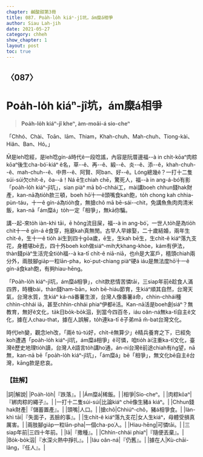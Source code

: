 ```yaml
---
chapter: 鹹酸甜第3冊
title: 087. Poa̍h-lo̍h kiáⁿ-jî坑，ám糜á相爭
author: Siau Lah-jih
date: 2021-05-27
category: chheh
show_chapter: 1
layout: post
toc: true
---
```


## 〈087〉
# Poa̍h-lo̍h kiáⁿ-jî坑，ám糜á相爭
> **Poa̍h-lo̍h kiáⁿ-jî kheⁿ, àm-moâi-á sio-cheⁿ**
 
「Chhó、Chài、Toān、Iām、Thiam，Khah-chuh、Mah-chuh、Tiong-kài、Hiân、Ban、Hó。」

M̄是leh唸經，是leh唸gín-á時代ê一段唸謠，內容是阮厝邊福--à in chi̍t-kōaⁿ肉粽kōaⁿ後生cha-bó͘-kiáⁿ ê名，草--ê、再--ê、緞--ê、炎--ê、添--ê，khah-chuh--ê、mah-chuh--ê、中界--ê、阿賢、阿ban、好--ê。Lóng總幾ê？一打十二隻súi-súi欠chi̍t-ê，ôa--á！Ná ē生chiah chē，驚死人，福--à in ang-á-bó͘有影「poa̍h-lo̍h kiáⁿ-jî坑」，sian piàⁿ mā bô-chhái工，mài講boeh chhun錢hak財產，kan-nā為tio̍h款三頓，boeh hō͘十一ê頭嘴食kah飽，to̍h chong kah chhia-pùn-táu，十一ê gín-á為tio̍h食，無搶chô mā bē-sái--chit，免講魚魚肉肉清米飯，kan-nā「ám糜á」to̍h一定「相爭」，無kā你騙。

講--起-來to̍h iàn-khì tāi，ē hông流目屎，福--à in ang-bó͘，一世人to̍h是為tio̍h chit十一ê gín-á ê食穿，拖磨kah真無閒。古早人早嫁娶，二十歲結婚，兩年生chi̍t-ê，生十一ê tio̍h ài生到四十gōa歲，ē生，生kah bē生，生chi̍t-ê kiáⁿ落九支花，身體堪bē去，四十外boeh koh做siáⁿ-mih大khang-khòe，kám有伊法，thàn錢piàⁿ生活完全tio̍h福--à ka-tī chi̍t-ê niā-niā，也m̄是大富戶，穡頭chiah兩分外，兩肢腳gia̍p一粒lān-pha，ko͘-put-chiang piàⁿ硬á iáu是無法度hō͘十一ê gín-á食kah飽，有夠hiau-hēng。

「Poa̍h-lo̍h kiáⁿ-jî坑，ám糜á相爭」，chit款悲情苦憐tāi，三siap年前ê趁食人滿四界，時機bái，thàn錢ham-bān，koh bē-hiáu節育，生kiáⁿ順其自然，台灣天氣，台灣水質，生kiáⁿ ká-ná番薯生湠，台灣人像番薯á命，chhìn-chhái種chhìn-chhái iā，甚至chhìn-chhái phiaⁿ伊都ē活。Kan-nā活是boeh創siáⁿ？無教育，無好ê文化，ta̍k日bo̍k-bo̍k泅，到當今四百冬，iáu oân-ná無ka-tī自主ê文化，據在人chau-that，據在人誤解，to̍h連ka-tī ê子弟mā m̄-bat台灣文化。

時代leh變，觀念leh改，「兩ê tú-tú好，chi̍t-ê無算少」ê精兵養育之下，已經免koh遭遇「poa̍h-lo̍h kiáⁿ-jî坑，ám糜á相爭」ê可憐，咱tio̍h ài注重ka-tī文化，臺灣ê歷史地理tio̍h讀，台灣人ê語言to̍h講ho͘通，án-ni台灣ê前途chiah有ǹg望，nā無，kan-nā bē「poa̍h-lo̍h kiáⁿ-jî坑」，「ám糜á」bē「相爭」，無文化bē自主ê台灣，kāng款是悲哀。

 
### 【註解】

|詞|解說|
|Poa̍h-lo̍h|『跌落』。|
|Ám糜á|稀飯。|
|相爭|Sio-cheⁿ。|
|肉粽kōaⁿ|『綁肉粽的繩子』。|
|一打十二隻súi-súi|比論kiáⁿ chē像生豬á kiáⁿ。|
|Chhun錢hak財產|『儲蓄置產』。|
|頭嘴|人口。|
|搶chô|Chhiúⁿ-chô，豬á相爭食。|
|Iàn-khì tāi|『失面子，丟臉的事』。|
|生chi̍t-ê kiáⁿ落九支花|女人生kiáⁿ，母體受損真厲害。|
|兩肢腳gia̍p一粒lān-pha|一個cha-po͘人。|
|Hiau-hēng|可憐tāi。|
|三siap年前|三四十年前。|
|Iā|『撒種』。|
|Chhìn-chhái phiaⁿ|『隨便丟棄』。|
|Bo̍k-bo̍k泅|『水深火熱中掙扎』。|
|Iáu oân-ná|『仍舊』。|
|據在人|Kù-chāi-lâng，『任人』。|
